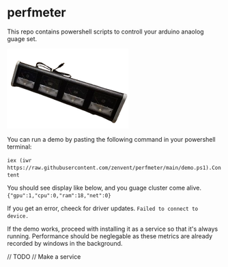 # perfmeter

This repo contains powershell scripts to controll your arduino anaolog guage set.

![guages](guages.png)

You can run a demo by pasting the following command in your powershell terminal:

```iex (iwr https://raw.githubusercontent.com/zenvent/perfmeter/main/demo.ps1).Content```

You should see display like below, and you guage cluster come alive.
```{"gpu":1,"cpu":0,"ram":18,"net":0}```

If you get an error, cheeck for driver updates.
```Failed to connect to device.```

If the demo works, proceed with installing it as a service so that it's always running.
Performance should be neglegable as these metrics are already recorded by windows in the background.

// TODO
// Make a service
